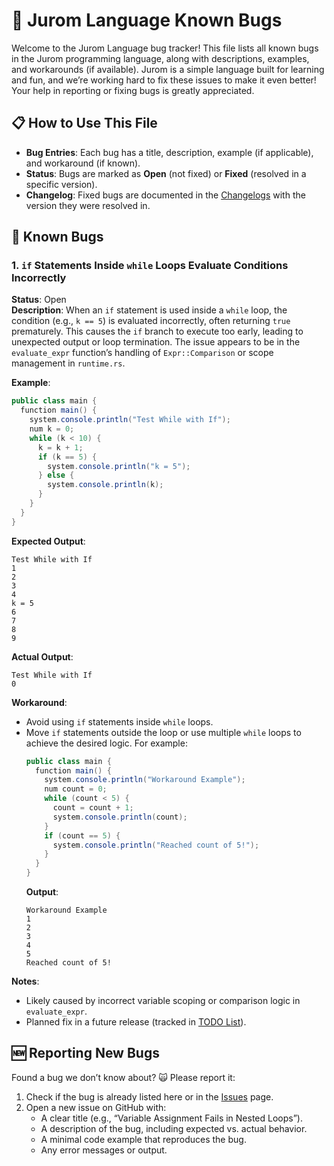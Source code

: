 # 🐛 Jurom Language Known Bugs

Welcome to the Jurom Language bug tracker! This file lists all known bugs in the Jurom programming language, along with descriptions, examples, and workarounds (if available). Jurom is a simple language built for learning and fun, and we’re working hard to fix these issues to make it even better! Your help in reporting or fixing bugs is greatly appreciated.

## 📋 How to Use This File
- **Bug Entries**: Each bug has a title, description, example (if applicable), and workaround (if known).
- **Status**: Bugs are marked as **Open** (not fixed) or **Fixed** (resolved in a specific version).
- **Changelog**: Fixed bugs are documented in the [Changelogs](changelogs.md) with the version they were resolved in.

## 🐛 Known Bugs

### 1. `if` Statements Inside `while` Loops Evaluate Conditions Incorrectly
**Status**: Open  
**Description**: When an `if` statement is used inside a `while` loop, the condition (e.g., `k == 5`) is evaluated incorrectly, often returning `true` prematurely. This causes the `if` branch to execute too early, leading to unexpected output or loop termination. The issue appears to be in the `evaluate_expr` function’s handling of `Expr::Comparison` or scope management in `runtime.rs`.

**Example**:
```java
public class main {
  function main() {
    system.console.println("Test While with If");
    num k = 0;
    while (k < 10) {
      k = k + 1;
      if (k == 5) {
        system.console.println("k = 5");
      } else {
        system.console.println(k);
      }
    }
  }
}
```

**Expected Output**:
```
Test While with If
1
2
3
4
k = 5
6
7
8
9
```

**Actual Output**:
```
Test While with If
0
```

**Workaround**:
- Avoid using `if` statements inside `while` loops.
- Move `if` statements outside the loop or use multiple `while` loops to achieve the desired logic. For example:
  ```java
  public class main {
    function main() {
      system.console.println("Workaround Example");
      num count = 0;
      while (count < 5) {
        count = count + 1;
        system.console.println(count);
      }
      if (count == 5) {
        system.console.println("Reached count of 5!");
      }
    }
  }
  ```
  **Output**:
  ```
  Workaround Example
  1
  2
  3
  4
  5
  Reached count of 5!
  ```

**Notes**:
- Likely caused by incorrect variable scoping or comparison logic in `evaluate_expr`.
- Planned fix in a future release (tracked in [TODO List](readme.md#-todo-list)).

## 🆕 Reporting New Bugs
Found a bug we don’t know about? 🙀 Please report it:
1. Check if the bug is already listed here or in the [Issues](https://github.com/TheJurmikDev/Jurom-language/issues) page.
2. Open a new issue on GitHub with:
    - A clear title (e.g., “Variable Assignment Fails in Nested Loops”).
    - A description of the bug, including expected vs. actual behavior.
    - A minimal code example that reproduces the bug.
    - Any error messages or output.

